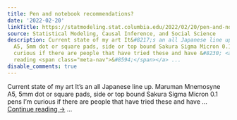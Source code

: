 ```yaml
---
title: Pen and notebook recommendations?
date: '2022-02-20'
linkTitle: https://statmodeling.stat.columbia.edu/2022/02/20/pen-and-notebook-recommendations/
source: Statistical Modeling, Causal Inference, and Social Science
description: Current state of my art It&#8217;s an all Japanese line up. Maruman Mnemosyne
  A5, 5mm dot or square pads, side or top bound Sakura Sigma Micron 0.1 pens I&#8217;m
  curious if there are people that have tried these and have &#8230; <a href="https://statmodeling.stat.columbia.edu/2022/02/20/pen-and-notebook-recommendations/">Continue
  reading <span class="meta-nav">&#8594;</span></a> ...
disable_comments: true
---
```

Current state of my art It&#8217;s an all Japanese line up. Maruman Mnemosyne A5, 5mm dot or square pads, side or top bound Sakura Sigma Micron 0.1 pens I&#8217;m curious if there are people that have tried these and have &#8230; <a href="https://statmodeling.stat.columbia.edu/2022/02/20/pen-and-notebook-recommendations/">Continue reading <span class="meta-nav">&#8594;</span></a> ...